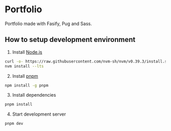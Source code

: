 # Portfolio

Portfolio made with Fasify, Pug and Sass.

## How to setup development environment

1. Install [Node.js](https://nodejs.org/en/)

```bash
curl -o- https://raw.githubusercontent.com/nvm-sh/nvm/v0.39.3/install.sh | bash
nvm install --lts
```

2. Install [pnpm](https://pnpm.io/)

```bash
npm install -g pnpm
```

3. Install dependencies

```bash
pnpm install
```

4. Start development server

```bash
pnpm dev
```

